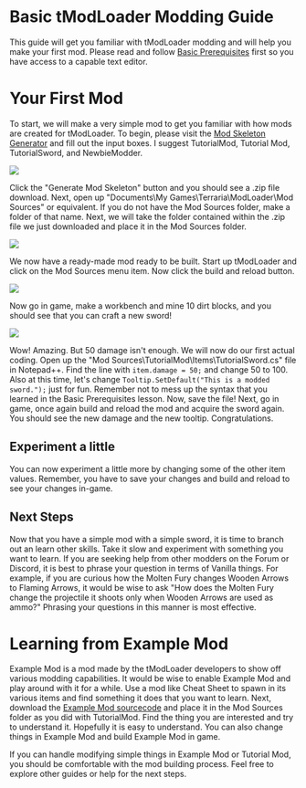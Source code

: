 # Basic tModLoader Modding Guide
This guide will get you familiar with tModLoader modding and will help you make your first mod. Please read and follow [Basic Prerequisites](https://github.com/bluemagic123/tModLoader/wiki/Basic-Prerequisites) first so you have access to a capable text editor.

# Your First Mod
To start, we will make a very simple mod to get you familiar with how mods are created for tModLoader. To begin, please visit the [Mod Skeleton Generator](http://javid.ddns.net/tModLoader/generator/ModSkeletonGenerator.html) and fill out the input boxes. I suggest TutorialMod, Tutorial Mod, TutorialSword, and NewbieModder. 

![](http://i.imgur.com/B38HAI5.png)

Click the "Generate Mod Skeleton" button and you should see a .zip file download. Next, open up "Documents\My Games\Terraria\ModLoader\Mod Sources" or equivalent. If you do not have the Mod Sources folder, make a folder of that name. Next, we will take the folder contained within the .zip file we just downloaded and place it in the Mod Sources folder.

![](http://i.imgur.com/0zH7w65.png)

We now have a ready-made mod ready to be built. Start up tModLoader and click on the Mod Sources menu item. Now click the build and reload button.

![](http://i.imgur.com/jbCpSYc.png)

Now go in game, make a workbench and mine 10 dirt blocks, and you should see that you can craft a new sword!

![](http://i.imgur.com/UQb3tXq.png)

Wow! Amazing. But 50 damage isn't enough. We will now do our first actual coding. Open up the "Mod Sources\TutorialMod\Items\TutorialSword.cs" file in Notepad++. Find the line with `item.damage = 50;` and change 50 to 100. Also at this time, let's change `Tooltip.SetDefault("This is a modded sword.");` just for fun. Remember not to mess up the syntax that you learned in the Basic Prerequisites lesson. Now, save the file! Next, go in game, once again build and reload the mod and acquire the sword again. You should see the new damage and the new tooltip. Congratulations.

## Experiment a little

You can now experiment a little more by changing some of the other item values. Remember, you have to save your changes and build and reload to see your changes in-game.

## Next Steps

Now that you have a simple mod with a simple sword, it is time to branch out an learn other skills. Take it slow and experiment with something you want to learn. If you are seeking help from other modders on the Forum or Discord, it is best to phrase your question in terms of Vanilla things. For example, if you are curious how the Molten Fury changes Wooden Arrows to Flaming Arrows, it would be wise to ask "How does the Molten Fury change the projectile it shoots only when Wooden Arrows are used as ammo?" Phrasing your questions in this manner is most effective.

# Learning from Example Mod

Example Mod is a mod made by the tModLoader developers to show off various modding capabilities. It would be wise to enable Example Mod and play around with it for a while. Use a mod like Cheat Sheet to spawn in its various items and find something it does that you want to learn. Next, download the [Example Mod sourcecode](https://github.com/bluemagic123/tModLoader/releases) and place it in the Mod Sources folder as you did with TutorialMod. Find the thing you are interested and try to understand it. Hopefully it is easy to understand. You can also change things in Example Mod and build Example Mod in game.

If you can handle modifying simple things in Example Mod or Tutorial Mod, you should be comfortable with the mod building process. Feel free to explore other guides or help for the next steps.